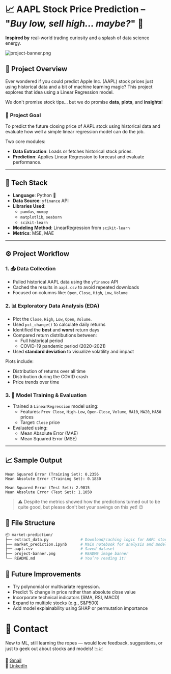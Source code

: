 # 📈 **AAPL Stock Price Prediction – "*Buy low, sell high... maybe?*"** 💸
**Inspired by** real-world trading curiosity and a splash of data science energy.

![project-banner.png](project-banner.png)

## 🚀 **Project Overview**
Ever wondered if you could predict Apple Inc. (AAPL) stock prices just using historical data and a bit of machine learning magic? This project explores that idea using a Linear Regression model. 

We don't promise stock tips... but we do promise **data**, **plots**, and **insights**!

### 🎯 **Project Goal**
To predict the future closing price of AAPL stock using historical data and evaluate how well a simple linear regression model can do the job.

Two core modules:
* **Data Extraction**: Loads or fetches historical stock prices.
* **Prediction**: Applies Linear Regression to forecast and evaluate performance.

---

## 🧱 **Tech Stack**

- **Language**: Python 🐍
- **Data Source**: `yfinance` API
- **Libraries Used**:
  - `pandas`, `numpy`
  - `matplotlib`, `seaborn`
  - `scikit-learn`
- **Modeling Method**: LinearRegression from `scikit-learn`
- **Metrics**: MSE, MAE

---

## ⚙️ **Project Workflow**

### **1. 📥 Data Collection**
- Pulled historical AAPL data using the `yfinance` API
- Cached the results in `aapl.csv` to avoid repeated downloads
- Focused on columns like: `Open`, `Close`, `High`, `Low`, `Volume`

### **2. 📊 Exploratory Data Analysis (EDA)**
- Plot the `Close`, `High`, `Low`, `Open`, `Volume`.
- Used `pct_change()` to calculate daily returns
- Identified the **best** and **worst** return days
- Compared return distributions between:
  - Full historical period
  - COVID-19 pandemic period (2020–2021)
- Used **standard deviation** to visualize volatility and impact

Plots include:
- Distribution of returns over all time
- Distribution during the COVID crash
- Price trends over time

### **3. 🤖 Model Training & Evaluation**
- Trained a `LinearRegression` model using:
  - Features: `Prev Close`, `High-Low`, `Open-Close`, `Volume`, `MA10`, `MA20`, `MA50` prices
  - Target: `Close` price
- Evaluated using:
  - Mean Absolute Error (MAE)
  - Mean Squared Error (MSE)

---

## 📈 Sample Output

```text
Mean Squared Error (Training Set): 0.2356
Mean Absolute Error (Training Set): 0.1830

Mean Squared Error (Test Set): 2.9015
Mean Absolute Error (Test Set): 1.1050
```
> ⚠️ Despite the metrics showed how the predictions turned out to be quite good, but please don't bet your savings on this yet! 😉

## 📁 **File Structure**
```bash
📦 market-prediction/
├── extract_data.py              # Download/caching logic for AAPL stock data
├── market_prediction.ipynb      # Main notebook for analysis and modeling
├── aapl.csv                     # Saved dataset
├── project-banner.png           # README image banner
└── README.md                    # You’re reading it!
```

## 🧩 **Future Improvements**
* Try polynomial or multivariate regression.
* Predict % change in price rather than absolute close value
* Incorporate technical indicators (SMA, RSI, MACD)
* Expand to multiple stocks (e.g., S&P500)
* Add model explainability using SHAP or permutation importance

# 💬 **Contact**
New to ML, still learning the ropes — would love feedback, suggestions, or just to geek out about stocks and models! 📉📈

📧 [Gmail](andrhmdk@gmail.com)<br>
🔗 [LinkedIn](https://www.linkedin.com/in/hmdkien/)